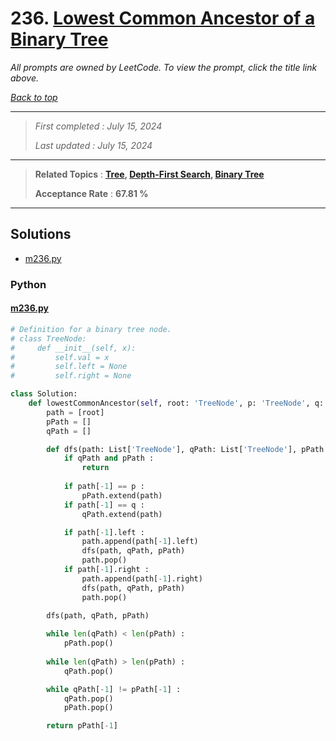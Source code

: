 # 236. [Lowest Common Ancestor of a Binary Tree](<https://leetcode.com/problems/lowest-common-ancestor-of-a-binary-tree>)

*All prompts are owned by LeetCode. To view the prompt, click the title link above.*

*[Back to top](<../README.md>)*

------

> *First completed : July 15, 2024*
>
> *Last updated : July 15, 2024*

------

> **Related Topics** : **[Tree](<by_topic/Tree.md>), [Depth-First Search](<by_topic/Depth-First Search.md>), [Binary Tree](<by_topic/Binary Tree.md>)**
>
> **Acceptance Rate** : **67.81 %**

------

## Solutions

- [m236.py](<../my-submissions/m236.py>)
### Python
#### [m236.py](<../my-submissions/m236.py>)
```Python
# Definition for a binary tree node.
# class TreeNode:
#     def __init__(self, x):
#         self.val = x
#         self.left = None
#         self.right = None

class Solution:
    def lowestCommonAncestor(self, root: 'TreeNode', p: 'TreeNode', q: 'TreeNode') -> 'TreeNode':
        path = [root]
        pPath = []
        qPath = []

        def dfs(path: List['TreeNode'], qPath: List['TreeNode'], pPath: List['TreeNode']) -> None :
            if qPath and pPath :
                return
            
            if path[-1] == p :
                pPath.extend(path)
            if path[-1] == q :
                qPath.extend(path)

            if path[-1].left :
                path.append(path[-1].left)
                dfs(path, qPath, pPath)
                path.pop()
            if path[-1].right :
                path.append(path[-1].right)
                dfs(path, qPath, pPath)
                path.pop()
        
        dfs(path, qPath, pPath)

        while len(qPath) < len(pPath) :
            pPath.pop()
        
        while len(qPath) > len(pPath) :
            qPath.pop()

        while qPath[-1] != pPath[-1] :
            qPath.pop()
            pPath.pop()

        return pPath[-1]
```

